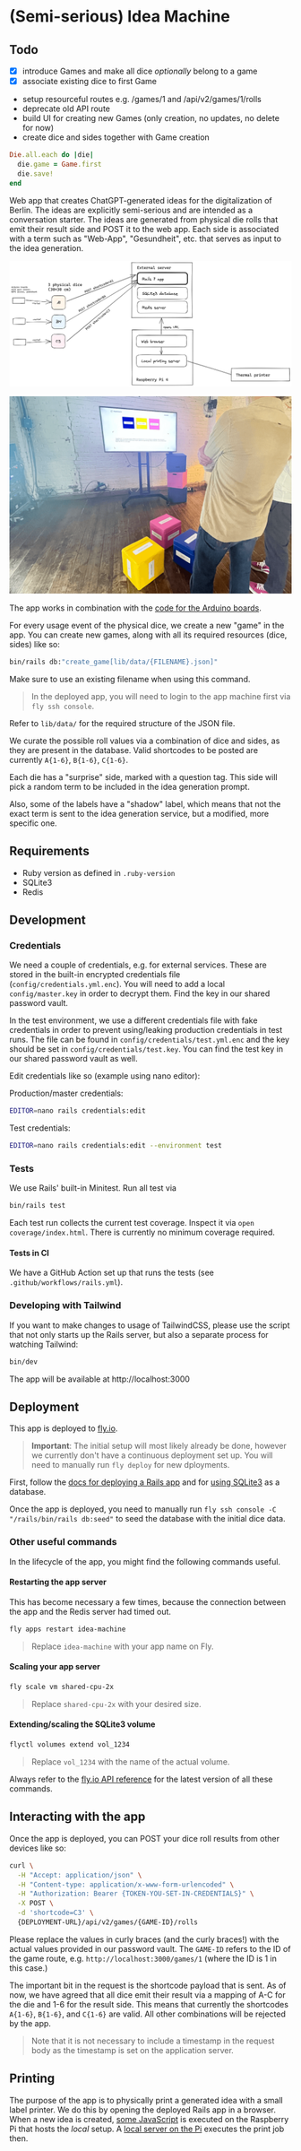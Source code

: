 # (Semi-serious) Idea Machine

## Todo

- [x] introduce Games and make all dice _optionally_ belong to a game
- [x] associate existing dice to first Game
- setup resourceful routes e.g. /games/1 and /api/v2/games/1/rolls
- deprecate old API route
- build UI for creating new Games (only creation, no updates, no delete for now)
- create dice and sides together with Game creation

```ruby
Die.all.each do |die|
  die.game = Game.first
  die.save!
end
```

Web app that creates ChatGPT-generated ideas for the digitalization of Berlin. The ideas are explicitly semi-serious and are intended as a conversation starter. The ideas are generated from physical die rolls that emit their result side and POST it to the web app. Each side is associated with a term such as "Web-App", "Gesundheit", etc. that serves as input to the idea generation.

![Technical setup of the app](/public/idea-machine-setup-v2.png)

![Physical setup of the project](/public/idea-machine-irl.png)

The app works in combination with the [code for the Arduino boards](https://github.com/technologiestiftung/idea-machine-dice/).

For every usage event of the physical dice, we create a new "game" in the app. You can create new games, along with all its required resources (dice, sides) like so:

```bash
bin/rails db:"create_game[lib/data/{FILENAME}.json]"
```

Make sure to use an existing filename when using this command.

> In the deployed app, you will need to login to the app machine first via `fly ssh console`.

Refer to `lib/data/` for the required structure of the JSON file.

We curate the possible roll values via a combination of dice and sides, as they are present in the database. Valid shortcodes to be posted are currently `A{1-6}`, `B{1-6}`, `C{1-6}`.

Each die has a "surprise" side, marked with a question tag. This side will pick a random term to be included in the idea generation prompt.

Also, some of the labels have a "shadow" label, which means that not the exact term is sent to the idea generation service, but a modified, more specific one.

## Requirements

- Ruby version as defined in `.ruby-version`
- SQLite3
- Redis

## Development

### Credentials

We need a couple of credentials, e.g. for external services. These are stored in the built-in encrypted credentials file (`config/credentials.yml.enc`). You will need to add a local `config/master.key` in order to decrypt them. Find the key in our shared password vault.

In the test environment, we use a different credentials file with fake credentials in order to prevent using/leaking production credentials in test runs. The file can be found in `config/credentials/test.yml.enc` and the key should be set in `config/credentials/test.key`. You can find the test key in our shared password vault as well.

Edit credentials like so (example using nano editor):

Production/master credentials:

```bash
EDITOR=nano rails credentials:edit
```

Test credentials:

```bash
EDITOR=nano rails credentials:edit --environment test
```

### Tests

We use Rails' built-in Minitest. Run all test via

```bash
bin/rails test
```

Each test run collects the current test coverage. Inspect it via `open coverage/index.html`. There is currently no minimum coverage required.

#### Tests in CI

We have a GitHub Action set up that runs the tests (see `.github/workflows/rails.yml`).

### Developing with Tailwind

If you want to make changes to usage of TailwindCSS, please use the script that not only starts up the Rails server, but also a separate process for watching Tailwind:

```bash
bin/dev
```

The app will be available at http://localhost:3000

## Deployment

This app is deployed to [fly.io](https://fly.io).

> **Important**: The initial setup will most likely already be done, however we currently don't have a continuous deployment set up. You will need to manually run `fly deploy` for new dployments.

First, follow the [docs for deploying a Rails app](https://fly.io/docs/rails/getting-started/existing/) and for [using SQLite3](https://fly.io/docs/rails/advanced-guides/sqlite3/) as a database.

Once the app is deployed, you need to manually run `fly ssh console -C "/rails/bin/rails db:seed"` to seed the database with the initial dice data.

### Other useful commands

In the lifecycle of the app, you might find the following commands useful.

#### Restarting the app server

This has become necessary a few times, because the connection between the app and the Redis server had timed out.

```bash
fly apps restart idea-machine
```

> Replace `idea-machine` with your app name on Fly.

#### Scaling your app server

```bash
fly scale vm shared-cpu-2x
```

> Replace `shared-cpu-2x` with your desired size.

#### Extending/scaling the SQLite3 volume

```bash
flyctl volumes extend vol_1234
```

> Replace `vol_1234` with the name of the actual volume.

Always refer to the [fly.io API reference](https://fly.io/docs/reference/) for the latest version of all these commands.

## Interacting with the app

Once the app is deployed, you can POST your dice roll results from other devices like so:

```bash
curl \
  -H "Accept: application/json" \
  -H "Content-type: application/x-www-form-urlencoded" \
  -H "Authorization: Bearer {TOKEN-YOU-SET-IN-CREDENTIALS}" \
  -X POST \
  -d 'shortcode=C3' \
  {DEPLOYMENT-URL}/api/v2/games/{GAME-ID}/rolls
```

Please replace the values in curly braces (and the curly braces!) with the actual values provided in our password vault. The `GAME-ID` refers to the ID of the game route, e.g. `http://localhost:3000/games/1` (where the ID is 1 in this case.)

The important bit in the request is the shortcode payload that is sent. As of now, we have agreed that all dice emit their result via a mapping of A-C for the die and 1-6 for the result side. This means that currently the shortcodes `A{1-6}`, `B{1-6}`, and `C{1-6}` are valid. All other combinations will be rejected by the app.

> Note that it is not necessary to include a timestamp in the request body as the timestamp is set on the application server.

## Printing

The purpose of the app is to physically print a generated idea with a small label printer. We do this by opening the deployed Rails app in a browser. When a new idea is created, [some JavaScript](/app/javascript/controllers/localhost_post_controller.js) is executed on the Raspberry Pi that hosts the _local_ setup. A [local server on the Pi](https://github.com/technologiestiftung/idea-machine-printing-server) executes the print job then.
